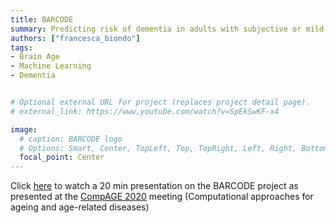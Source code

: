 ```yaml
---
title: BARCODE
summary: Predicting risk of dementia in adults with subjective or mild cognitive impairment using the brain-age paradigm.
authors: ["francesca_biondo"]
tags:
- Brain Age
- Machine Learning
- Dementia


# Optional external URL for project (replaces project detail page).
# external_link: https://www.youtube.com/watch?v=SpEkSwKF-x4

image:
  # caption: BARCODE logo
  # Options: Smart, Center, TopLeft, Top, TopRight, Left, Right, BottomLeft, Bottom, BottomRight
  focal_point: Center
---
```


Click [here](https://www.youtube.com/watch?v=SpEkSwKF-x4) to watch a 20 min presentation on the BARCODE project as presented at the [CompAGE 2020](https://neuroinformatics.icm-institute.org/conferences/compage-2020/) meeting (Computational approaches for ageing and age-related diseases)


